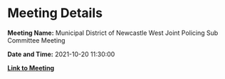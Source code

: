 # Meeting Details

**Meeting Name:** Municipal District of Newcastle West Joint Policing Sub Committee Meeting

**Date and Time:** 2021-10-20 11:30:00

**[Link to Meeting](https://www.limerick.ie/council/whats-on/municipal-district-newcastle-west-joint-policing-sub-committee-meeting-6)**
